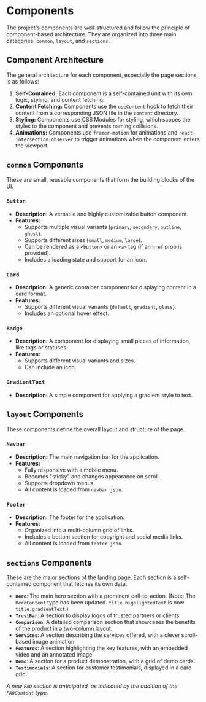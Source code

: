 # Components

The project's components are well-structured and follow the principle of component-based architecture. They are organized into three main categories: `common`, `layout`, and `sections`.

## Component Architecture

The general architecture for each component, especially the page sections, is as follows:

1.  **Self-Contained:** Each component is a self-contained unit with its own logic, styling, and content fetching.
2.  **Content Fetching:** Components use the `useContent` hook to fetch their content from a corresponding JSON file in the `content` directory.
3.  **Styling:** Components use CSS Modules for styling, which scopes the styles to the component and prevents naming collisions.
4.  **Animations:** Components use `framer-motion` for animations and `react-intersection-observer` to trigger animations when the component enters the viewport.

## `common` Components

These are small, reusable components that form the building blocks of the UI.

### `Button`

*   **Description:** A versatile and highly customizable button component.
*   **Features:**
    *   Supports multiple visual variants (`primary`, `secondary`, `outline`, `ghost`).
    *   Supports different sizes (`small`, `medium`, `large`).
    *   Can be rendered as a `<button>` or an `<a>` tag (if an `href` prop is provided).
    *   Includes a loading state and support for an icon.

### `Card`

*   **Description:** A generic container component for displaying content in a card format.
*   **Features:**
    *   Supports different visual variants (`default`, `gradient`, `glass`).
    *   Includes an optional hover effect.

### `Badge`

*   **Description:** A component for displaying small pieces of information, like tags or statuses.
*   **Features:**
    *   Supports different visual variants and sizes.
    *   Can include an icon.

### `GradientText`

*   **Description:** A simple component for applying a gradient style to text.

## `layout` Components

These components define the overall layout and structure of the page.

### `Navbar`

*   **Description:** The main navigation bar for the application.
*   **Features:**
    *   Fully responsive with a mobile menu.
    *   Becomes "sticky" and changes appearance on scroll.
    *   Supports dropdown menus.
    *   All content is loaded from `navbar.json`.

### `Footer`

*   **Description:** The footer for the application.
*   **Features:**
    *   Organized into a multi-column grid of links.
    *   Includes a bottom section for copyright and social media links.
    *   All content is loaded from `footer.json`.

## `sections` Components

These are the major sections of the landing page. Each section is a self-contained component that fetches its own data.

*   **`Hero`**: The main hero section with a prominent call-to-action. (Note: The `HeroContent` type has been updated. `title.highlightedText` is now `title.gradientText`.)
*   **`TrustBar`**: A section to display logos of trusted partners or clients.
*   **`Comparison`**: A detailed comparison section that showcases the benefits of the product in a two-column layout.
*   **`Services`**: A section describing the services offered, with a clever scroll-based image animation.
*   **`Features`**: A section highlighting the key features, with an embedded video and an annotated image.
*   **`Demo`**: A section for a product demonstration, with a grid of demo cards.
*   **`Testimonials`**: A section for customer testimonials, displayed in a card grid.

_A new `FAQ` section is anticipated, as indicated by the addition of the `FAQContent` type._ 